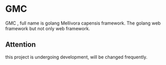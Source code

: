 # GMC
GMC , full name is golang Mellivora capensis framework. The golang  web framework  but not only web framework.

## Attention
this project is undergoing development, will be changed frequently.